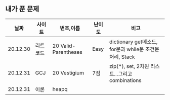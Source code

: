 ## 내가 푼 문제


|날짜|사이트|번호,이름|난이도|비고|
|--|--|--|--|--|
|20.12.30|리트코드|20 Valid-Parentheses|Easy|dictionary get메소드, for문과 while문 조건문 처리, Stack|
|20.12.31|GCJ|20 Vestigium|7점|zip(*), set, 2차원 리스트...그리고 combinations|
|20.12.31|이론|heapq|||
